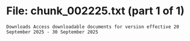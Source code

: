 ﻿# File: chunk_002225.txt (part 1 of 1)
```
Downloads Access downloadable documents for version effective 20 September 2025 - 30 September 2025
```

